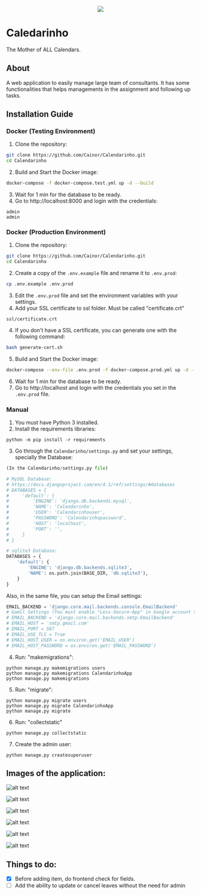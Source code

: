 <p align="center">
  <img src="https://imgur.com/I0fWYqU.png">
</p>

# Caledarinho

The Mother of ALL Calendars.

## About

A web application to easily manage large team of consultants. It has some functionalities that helps managements in the assignment and following up tasks.

## Installation Guide

### Docker (Testing Environment)

1. Clone the repository:

```bash
git clone https://github.com/Cainor/Calendarinho.git
cd Calendarinho
```

2. Build and Start the Docker image:

```bash
docker-compose -f docker-compose.test.yml up -d --build
```

3. Wait for 1 min for the database to be ready.
4. Go to http://localhost:8000 and login with the credentials:

```
admin
admin
```

### Docker (Production Environment)

1. Clone the repository:

```bash
git clone https://github.com/Cainor/Calendarinho.git
cd Calendarinho
```

2. Create a copy of the `.env.example` file and rename it to `.env.prod`:

```bash
cp .env.example .env.prod
```

3. Edit the `.env.prod` file and set the environment variables with your settings.
4. Add your SSL certificate to ssl folder. Must be called "certificate.crt"

```
ssl/certificate.crt
```

4. If you don't have a SSL certificate, you can generate one with the following command:

```bash
bash generate-cert.sh
```

5. Build and Start the Docker image:

```bash
docker-compose --env-file .env.prod -f docker-compose.prod.yml up -d --build
```

6. Wait for 1 min for the database to be ready.
7. Go to http://localhost and login with the credentials you set in the `.env.prod` file.

### Manual

1. You must have Python 3 installed.
2. Install the requirements libraries:

```
python -m pip install -r requirements
```

3. Go through the `Calendarinho/settings.py` and set your settings, specially the Database:

```python
(In the Calendarinho/settings.py file)

# MySQL Database:
# https://docs.djangoproject.com/en/4.1/ref/settings/#databases
# DATABASES = {
#     'default': {
#         'ENGINE': 'django.db.backends.mysql',
#         'NAME': 'Calendarinho',
#         'USER': 'Calendarinhouser',
#         'PASSWORD': 'Calendarinhopassword',
#         'HOST': 'localhost',
#         'PORT': '',
#     }
# }

# sqlite3 Database:
DATABASES = {
    'default': {
        'ENGINE': 'django.db.backends.sqlite3',
        'NAME': os.path.join(BASE_DIR, 'db.sqlite3'),
    }
}

```

Also, in the same file, you can setup the Email settings:

```python
EMAIL_BACKEND = 'django.core.mail.backends.console.EmailBackend'
# Gamil Settings (You must enable "Less-Secure-App" in Google account settings)
# EMAIL_BACKEND = 'django.core.mail.backends.smtp.EmailBackend'
# EMAIL_HOST = 'smtp.gmail.com'
# EMAIL_PORT = 587
# EMAIL_USE_TLS = True
# EMAIL_HOST_USER = os.environ.get('EMAIL_USER')
# EMAIL_HOST_PASSWORD = os.environ.get('EMAIL_PASSWORD')
```

4. Run: "makemigrations":

```
python manage.py makemigrations users
python manage.py makemigrations CalendarinhoApp
python manage.py makemigrations
```

5. Run: "migrate":

```
python manage.py migrate users
python manage.py migrate CalendarinhoApp
python manage.py migrate
```

6. Run: "collectstatic"

```
python manage.py collectstatic
```

7. Create the admin user:

```
python manage.py createsuperuser
```

## Images of the application:

![alt text](https://imgur.com/Ah7wPAS.png)

![alt text](https://imgur.com/a6tJoQM.png)

![alt text](https://imgur.com/1Pe0oBo.png)

![alt text](https://imgur.com/8wwEDlQ.png)

![alt text](https://imgur.com/R8CTRyg.png)

![alt text](https://imgur.com/qb0yj3Z.png)

## Things to do:

- [x] Before adding item, do frontend check for fields.
- [ ] Add the ability to update or cancel leaves without the need for admin
